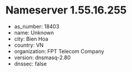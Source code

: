 # Nameserver 1.55.16.255

* as_number: 18403
* name: Unknown
* city: Bien Hoa
* country: VN
* organization: FPT Telecom Company
* version: dnsmasq-2.80
* dnssec: false
